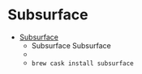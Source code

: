 # Subsurface
- [Subsurface](https://subsurface-divelog.org/)
  -  Subsurface Subsurface
  - 
  - `brew cask install subsurface`
